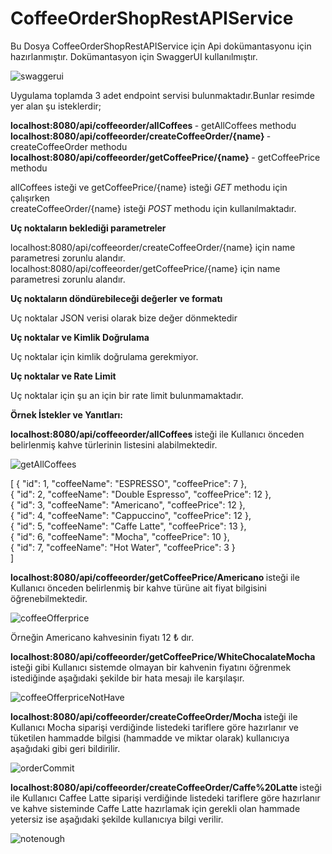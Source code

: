 # CoffeeOrderShopRestAPIService

Bu Dosya CoffeeOrderShopRestAPIService için Api dokümantasyonu için hazırlanmıştır.
Dokümantasyon için SwaggerUI kullanılmıştır.

![swaggerui](https://user-images.githubusercontent.com/28485584/121779577-18bcc980-cba5-11eb-8fe7-9b73288b81bc.PNG)

Uygulama toplamda 3 adet endpoint servisi bulunmaktadır.Bunlar resimde yer alan şu isteklerdir;

<b> localhost:8080/api/coffeeorder/allCoffees </b> - getAllCoffees methodu <br/>
<b> localhost:8080/api/coffeeorder/createCoffeeOrder/{name}  </b>- createCoffeeOrder methodu<br/>
<b> localhost:8080/api/coffeeorder/getCoffeePrice/{name} </b> - getCoffeePrice methodu <br/>

allCoffees isteği ve getCoffeePrice/{name} isteği <i> GET </i> methodu için çalışırken <br/>
createCoffeeOrder/{name} isteği <i> POST </i> methodu için kullanılmaktadır.

<b> Uç noktaların beklediği parametreler </b>

localhost:8080/api/coffeeorder/createCoffeeOrder/{name}  için name parametresi zorunlu alandır.
localhost:8080/api/coffeeorder/getCoffeePrice/{name} için name parametresi zorunlu alandır.

<b> Uç noktaların döndürebileceği değerler ve formatı </b>

Uç noktalar JSON verisi olarak bize değer dönmektedir

<b> Uç noktalar ve Kimlik Doğrulama </b>

Uç noktalar için kimlik doğrulama gerekmiyor.

<b> Uç noktalar ve Rate Limit</b>

Uç noktalar için şu an için bir rate limit bulunmamaktadır.

<b> Örnek İstekler ve Yanıtları: </b> 

<b> localhost:8080/api/coffeeorder/allCoffees </b> isteği ile Kullanıcı önceden belirlenmiş kahve türlerinin listesini alabilmektedir.

![getAllCoffees](https://user-images.githubusercontent.com/28485584/121780093-78b46f80-cba7-11eb-86df-517e56a530c7.PNG)

[
  {
    "id": 1,
    "coffeeName": "ESPRESSO",
    "coffeePrice": 7
  }, <br/>
  {
    "id": 2,
    "coffeeName": "Double Espresso",
    "coffeePrice": 12
  },<br/>
  {
    "id": 3,
    "coffeeName": "Americano",
    "coffeePrice": 12
  },<br/>
  {
    "id": 4,
    "coffeeName": "Cappuccino",
    "coffeePrice": 12
  },<br/>
  {
    "id": 5,
    "coffeeName": "Caffe Latte",
    "coffeePrice": 13
  },<br/>
  {
    "id": 6,
    "coffeeName": "Mocha",
    "coffeePrice": 10
  },<br/>
  {
    "id": 7,
    "coffeeName": "Hot Water",
    "coffeePrice": 3
  }<br/>
]

<b> localhost:8080/api/coffeeorder/getCoffeePrice/Americano </b> isteği ile Kullanıcı önceden belirlenmiş bir kahve türüne ait fiyat bilgisini öğrenebilmektedir.

![coffeeOfferprice](https://user-images.githubusercontent.com/28485584/121780258-363f6280-cba8-11eb-9416-33ea21f2b9eb.PNG)

Örneğin Americano kahvesinin fiyatı 12 ₺ dır.

<b> localhost:8080/api/coffeeorder/getCoffeePrice/WhiteChocalateMocha </b> isteği gibi  Kullanıcı sistemde olmayan bir kahvenin fiyatını öğrenmek istediğinde aşağıdaki şekilde bir hata mesajı ile karşılaşır.

![coffeeOfferpriceNotHave](https://user-images.githubusercontent.com/28485584/121780422-e614d000-cba8-11eb-849d-0822d85062e0.PNG)


<b> localhost:8080/api/coffeeorder/createCoffeeOrder/Mocha </b> isteği ile Kullanıcı Mocha siparişi verdiğinde listedeki tariflere göre hazırlanır ve tüketilen hammadde bilgisi 
(hammadde ve miktar olarak) kullanıcıya aşağıdaki gibi geri bildirilir.

![orderCommit](https://user-images.githubusercontent.com/28485584/121780539-7d7a2300-cba9-11eb-8b5c-746dc91b0f46.PNG)

<b> localhost:8080/api/coffeeorder/createCoffeeOrder/Caffe%20Latte </b> isteği ile Kullanıcı Caffee Latte siparişi verdiğinde listedeki tariflere göre hazırlanır ve kahve sisteminde Caffe Latte hazırlamak için gerekli olan hammade yetersiz ise aşağıdaki şekilde kullanıcıya bilgi verilir.

![notenough](https://user-images.githubusercontent.com/28485584/121780851-deeec180-cbaa-11eb-9ddb-1256584e91d8.PNG)








